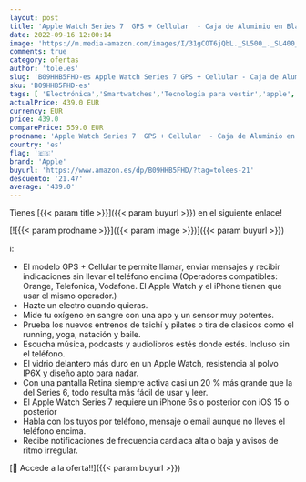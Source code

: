 ```yaml
---
layout: post
title: 'Apple Watch Series 7  GPS + Cellular  - Caja de Aluminio en Blanco Estrella de 45 mm - Correa Deportiva Blanco Estrella - Talla única'
date: 2022-09-16 12:00:14
image: 'https://m.media-amazon.com/images/I/31gCOT6jQbL._SL500_._SL400_.jpg'
comments: true
category: ofertas
author: 'tole.es'
slug: 'B09HHB5FHD-es Apple Watch Series 7 GPS + Cellular - Caja de Aluminio en...'
sku: 'B09HHB5FHD-es'
tags: [ 'Electrónica','Smartwatches','Tecnología para vestir','apple','🇪🇸', ]
actualPrice: 439.0 EUR
currency: EUR
price: 439.0
comparePrice: 559.0 EUR
prodname: 'Apple Watch Series 7  GPS + Cellular  - Caja de Aluminio en Blanco Estrella de 45 mm - Correa Deportiva Blanco Estrella - Talla única'
country: 'es'
flag: '🇪🇸'
brand: 'Apple'
buyurl: 'https://www.amazon.es/dp/B09HHB5FHD/?tag=tolees-21'
descuento: '21.47'
average: '439.0'
---
```


Tienes [{{< param title >}}]({{< param buyurl >}}) en el siguiente enlace!

[![{{< param prodname >}}]({{< param image >}})]({{< param buyurl >}})

ℹ️:

- El modelo GPS + Cellular te permite llamar, enviar mensajes y recibir indicaciones sin llevar el teléfono encima (Operadores compatibles: Orange, Telefonica, Vodafone. El Apple Watch y el iPhone tienen que usar el mismo operador.)
- Hazte un electro cuando quieras.
- Mide tu oxígeno en sangre con una app y un sensor muy potentes.
- Prueba los nuevos entrenos de taichí y pilates o tira de clásicos como el running, yoga, natación y baile.
- Escucha música, podcasts y audiolibros estés donde estés. Incluso sin el teléfono.
- El vidrio delantero más duro en un Apple Watch, resistencia al polvo IP6X y diseño apto para nadar.
- Con una pantalla Retina siempre activa casi un 20 % más grande que la del Series 6, todo resulta más fácil de usar y leer.
- El Apple Watch Series 7 requiere un iPhone 6s o posterior con iOS 15 o posterior
- Habla con los tuyos por teléfono, mensaje o email aunque no lleves el teléfono encima.
- Recibe notificaciones de frecuencia cardiaca alta o baja y avisos de ritmo irregular.

[🛒 Accede a la oferta!!]({{< param buyurl >}})
